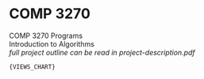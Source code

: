 # COMP 3270
COMP 3270 Programs  
Introduction to Algorithms  
*full project outline can be read in project-description.pdf*

```
{VIEWS_CHART}
```
